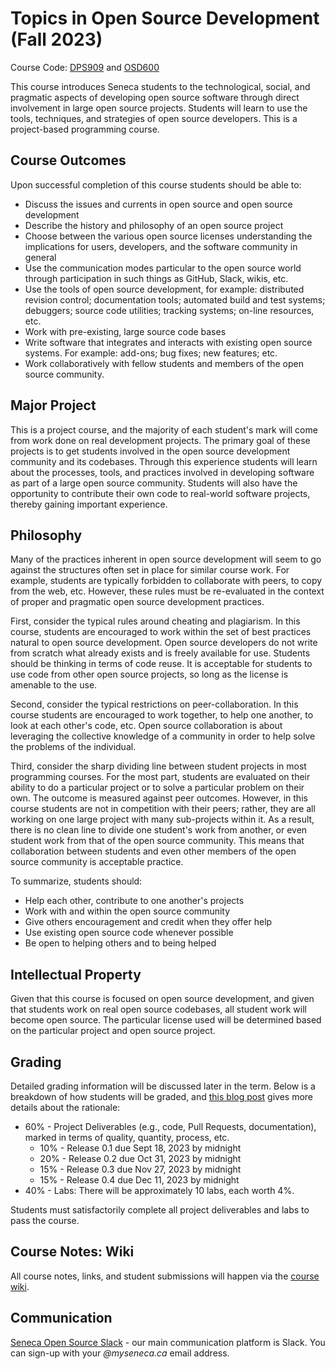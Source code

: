 # Topics in Open Source Development (Fall 2023)

Course Code: [DPS909](https://www.senecacollege.ca/cgi-bin/subject?s1=DPS909) and [OSD600](https://www.senecacollege.ca/cgi-bin/subject?s1=OSD600)

This course introduces Seneca students to the technological, social, and pragmatic aspects of developing open source software through direct involvement in large open source projects. Students will learn to use the tools, techniques, and strategies of open source developers. This is a project-based programming course.

## Course Outcomes

Upon successful completion of this course students should be able to:

- Discuss the issues and currents in open source and open source development
- Describe the history and philosophy of an open source project
- Choose between the various open source licenses understanding the implications for users, developers, and the software community in general
- Use the communication modes particular to the open source world through participation in such things as GitHub, Slack, wikis, etc.
- Use the tools of open source development, for example: distributed revision control; documentation tools; automated build and test systems; debuggers; source code utilities; tracking systems; on-line resources, etc.
- Work with pre-existing, large source code bases
- Write software that integrates and interacts with existing open source systems. For example: add-ons; bug fixes; new features; etc.
- Work collaboratively with fellow students and members of the open source community.

## Major Project

This is a project course, and the majority of each student's mark will come from work done on real development projects. The primary goal of these projects is to get students involved in the open source development community and its codebases. Through this experience students will learn about the processes, tools, and practices involved in developing software as part of a large open source community. Students will also have the opportunity to contribute their own code to real-world software projects, thereby gaining important experience.

## Philosophy

Many of the practices inherent in open source development will seem to go against the structures often set in place for similar course work. For example, students are typically forbidden to collaborate with peers, to copy from the web, etc. However, these rules must be re-evaluated in the context of proper and pragmatic open source development practices.

First, consider the typical rules around cheating and plagiarism. In this course, students are encouraged to work within the set of best practices natural to open source development. Open source developers do not write from scratch what already exists and is freely available for use. Students should be thinking in terms of code reuse. It is acceptable for students to use code from other open source projects, so long as the license is amenable to the use.

Second, consider the typical restrictions on peer-collaboration. In this course students are encouraged to work together, to help one another, to look at each other's code, etc. Open source collaboration is about leveraging the collective knowledge of a community in order to help solve the problems of the individual.

Third, consider the sharp dividing line between student projects in most programming courses. For the most part, students are evaluated on their ability to do a particular project or to solve a particular problem on their own. The outcome is measured against peer outcomes. However, in this course students are not in competition with their peers; rather, they are all working on one large project with many sub-projects within it. As a result, there is no clean line to divide one student's work from another, or even student work from that of the open source community. This means that collaboration between students and even other members of the open source community is acceptable practice.

To summarize, students should:

- Help each other, contribute to one another's projects
- Work with and within the open source community
- Give others encouragement and credit when they offer help
- Use existing open source code whenever possible
- Be open to helping others and to being helped

## Intellectual Property

Given that this course is focused on open source development, and given that students work on real open source codebases, all student work will become open source. The particular license used will be determined based on the particular project and open source project.

## Grading

Detailed grading information will be discussed later in the term. Below is a breakdown of how students will be graded, and [this blog post](http://blog.humphd.org/vocamus-680/?p=680) gives more details about the rationale:

- 60% - Project Deliverables (e.g., code, Pull Requests, documentation), marked in terms of quality, quantity, process, etc.
  - 10% - Release 0.1 due Sept 18, 2023 by midnight
  - 20% - Release 0.2 due Oct 31, 2023 by midnight
  - 15% - Release 0.3 due Nov 27, 2023 by midnight
  - 15% - Release 0.4 due Dec 11, 2023 by midnight
- 40% - Labs: There will be approximately 10 labs, each worth 4%.

Students must satisfactorily complete all project deliverables and labs to pass the course.

## Course Notes: Wiki

All course notes, links, and student submissions will happen via the [course wiki](https://github.com/Seneca-CDOT/topics-in-open-source-2023/wiki).

## Communication

[Seneca Open Source Slack](https://seneca-open-source.slack.com) - our main communication platform is Slack. You can sign-up with your _@myseneca.ca_ email address.
